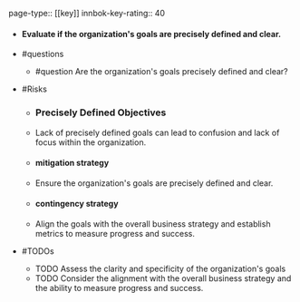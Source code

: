 page-type:: [[key]]
innbok-key-rating:: 40
- #### Evaluate if the organization's goals are precisely defined and clear.
- #questions
  - #question Are the organization's goals precisely defined and clear?
- #Risks

  - ### Precisely Defined Objectives
  - Lack of precisely defined goals can lead to confusion and lack of focus within the organization.
  - #### mitigation strategy
  - Ensure the organization's goals are precisely defined and clear.
  - #### contingency strategy
  - Align the goals with the overall business strategy and establish metrics to measure progress and success.
- #TODOs
  - TODO Assess the clarity and specificity of the organization's goals
  - TODO  Consider the alignment with the overall business strategy and the ability to measure progress and success.



